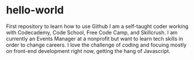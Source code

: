 # hello-world
First repository to learn how to use Github
I am a self-taught coder working with Codecademy, Code School, Free Code Camp, and Skillcrush. I am currently an Events Manager at a nonprofit but want to learn tech skills in order to change careers. I love the challenge of coding and focuing mostly on front-end development right now, getting the hang of Javascript.
